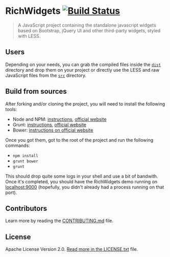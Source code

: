 # RichWidgets [![Build Status](https://travis-ci.org/richwidgets/richwidgets.png?branch=master)](https://travis-ci.org/richwidgets/richwidgets) #

> A JavaScript project containing the standalone javascript widgets based on Bootstrap, jQuery UI and other third-party widgets, styled with LESS.

## Users ##

Depending on your needs, you can grab the compiled files inside the <code>[dist](https://github.com/richwidgets/richwidgets/tree/master/dist)</code> directory and drop them on your
project or directly use the LESS and raw JavaScript files from the <code>[src](https://github.com/richwidgets/richwidgets/tree/master/src)</code> directory.

## Build from sources ##

After forking and/or cloning the project, you will need to install the following tools:

- Node and NPM: [instructions](https://github.com/joyent/node/wiki/Installing-Node.js-via-package-manager), [official website](https://npmjs.org/)
- Grunt: [instructions](http://gruntjs.com/getting-started), [official website](http://gruntjs.com/)
- Bower: [instructions on official website](http://bower.io/)

Once you got them, got to the root of the project and run the following commands:

- <code>npm install</code>
- <code>grunt bower</code>
- <code>grunt</code>

This should drop quite some logs in your shell and use a bit of bandwith. Once it's completed, you should have the
RichWidgets demo running on [localhost:9000](http://localhost:9000/) (hopefully, you didn't already had a process
running on that port).

## Contributors ##

Learn more by reading the [CONTRIBUTING.md](https://github.com/richwidgets/richwidgets/blob/master/CONTRIBUTING.md) file.

## License ##

Apache License Version 2.0. [Read more in the LICENSE.txt](https://github.com/richwidgets/richwidgets/blob/master/LICENSE.txt) file.
